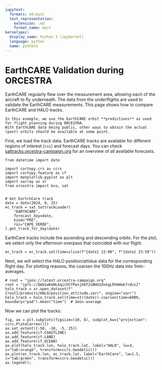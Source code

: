 ```yaml
---
jupytext:
  formats: md:myst
  text_representation:
    extension: .md
    format_name: myst
kernelspec:
  display_name: Python 3 (ipykernel)
  language: python
  name: python3
---
```


# EarthCARE Validation during ORCESTRA

EarthCARE regularly flew over the measurement area, allowing each of the aircraft to fly underneath. The data from the underflights are used to validate the EarthCARE measurements. This page shows how to compare EarthCARE and HALO tracks.

```{note}
In this example, we use the EarthCARE orbit **predictions** as used for flight planning during ORCESTRA.
With EarthCARE data being public, other ways to obtain the actual (past) orbits should be available at some point.
```

First, we load the track data. EarthCARE tracks are available for different regions of interest (`roi`) and forecast days.
You can check [sattracks.orcestra-campaign.org](http://sattracks.orcestra-campaign.org) for an overview of all available forecasts.

```{code-cell} ipython3
from datetime import date

import cartopy.crs as ccrs
import cartopy.feature as cf
import matplotlib.pyplot as plt
import xarray as xr
from orcestra import bco, sat


# Get EartchCare track
date = date(2024, 8, 25)
ec_track = sat.SattrackLoader(
    "EARTHCARE",
    forecast_day=date,
    kind="PRE",
    roi="CAPE_VERDE",
).get_track_for_day(date)
```

EarthCare tracks include the ascending and descending orbits.
For the plot, we select only the afternoon overpass that coincided with our flight.

```{code-cell} ipython3
ec_track = ec_track.sel(time=slice(f"{date} 12:00", f"{date} 23:59"))
```

Next, we will select the HALO position/attidue data for the corresponding flight day.
For plotting reasons, the coarsen the 100Hz data into 1min-averages.

```{code-cell} ipython3
# root = "ipns://latest.orcestra-campaign.org"
root = "ipfs://Qmb1wKeNLkqichCfPwsjk8f2vBHU1dxkgLRVmHwk7rdvi2"
halo_track = xr.open_dataset(f"{root}/products/HALO/position_attitude.zarr", engine="zarr")
halo_track = halo_track.sel(time=str(date)).coarsen(time=6000, boundary="pad").mean("time")  # 1min-average
```

Now we can plot the tracks:

```{code-cell} ipython3
fig, ax = plt.subplots(figsize=(10, 8), subplot_kw={"projection": ccrs.PlateCarree()})
ax.set_extent([-50, -10, -5, 25])
ax.add_feature(cf.COASTLINE)
ax.add_feature(cf.LAND)
ax.add_feature(cf.OCEAN)
ax.plot(halo_track.lon, halo_track.lat, label="HALO", lw=3, c="tab:orange", transform=ccrs.Geodetic())
ax.plot(ec_track.lon, ec_track.lat, label="EarthCare", lw=1.5, c="tab:green", transform=ccrs.Geodetic())
ax.legend();
```
